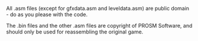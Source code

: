 All .asm files (except for gfxdata.asm and leveldata.asm) are public domain - do as you please with the code.

The .bin files and the other .asm files are copyright of PROSM Software, and should only be used for reassembling the original game.
